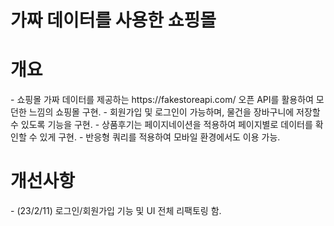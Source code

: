 # 가짜 데이터를 사용한 쇼핑몰

<h1>개요</h1>
- 쇼핑몰 가짜 데이터를 제공하는 https://fakestoreapi.com/ 오픈 API를 활용하여 모던한 느낌의 쇼핑몰 구현.
- 회원가입 및 로그인이 가능하며, 물건을 장바구니에 저장할 수 있도록 기능을 구현.
- 상품후기는 페이지네이션을 적용하여 페이지별로 데이터를 확인할 수 있게 구현.
- 반응형 쿼리를 적용하여 모바일 환경에서도 이용 가능.

<h1>개선사항</h1>
- (23/2/11) 로그인/회원가입 기능 및 UI 전체 리팩토링 함.
